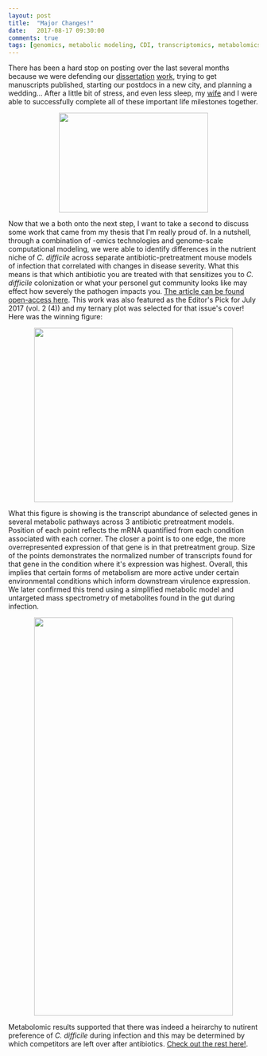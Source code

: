 ```yaml
---
layout: post
title:  "Major Changes!"
date:   2017-08-17 09:30:00
comments: true
tags: [genomics, metabolic modeling, CDI, transcriptomics, metabolomics]
---
```


There has been a hard stop on posting over the last several months because we were defending our [dissertation](https://deepblue.lib.umich.edu/bitstream/handle/2027.42/138521/mljenior_1.pdf?sequence=1&isAllowed=y) [work](https://deepblue.lib.umich.edu/handle/2027.42/138523), trying to get manuscripts published, starting our postdocs in a new city, and planning a wedding... After a little bit of stress, and even less sleep, my [wife](https://www.researchgate.net/profile/Jhansi_Leslie) and I were able to successfully complete all of these important life milestones together. 

<div style="text-align:center"><img src ="http://mjenior.github.io/images/wedding.jpg" width="300" height="200" /></div>

Now that we a both onto the next step, I want to take a second to discuss some work that came from my thesis that I'm really proud of. In a nutshell, through a combination of -omics technologies and genome-scale computational modeling, we were able to identify differences in the nutrient niche of *C. difficile* across separate antibiotic-pretreatment mouse models of infection that correlated with changes in disease severity. What this means is that which antibiotic you are treated with that sensitizes you to *C. difficile* colonization or what your personel gut community looks like may effect how severely the pathogen impacts you. [The article can be found open-access here](http://msystems.asm.org/content/2/4/e00063-17). This work was also featured as the Editor's Pick for July 2017 (vol. 2 (4)) and my ternary plot was selected for that issue's cover! Here was the winning figure: 

<div style="text-align:center"><img src ="http://mjenior.github.io/images/triplot.jpg" width="400" height="350" /></div>

What this figure is showing is the transcript abundance of selected genes in several metabolic pathways across 3 antibiotic pretreatment models. Position of each point reflects the mRNA quantified from each condition associated with each corner. The closer a point is to one edge, the more overrepresented expression of that gene is in that pretreatment group. Size of the points demonstrates the normalized number of transcripts found for that gene in the condition where it's expression was highest. Overall, this implies that certain forms of metabolism are more active under certain environmental conditions which inform downstream virulence expression. We later confirmed this trend using a simplified metabolic model and untargeted mass spectrometry of metabolites found in the gut during infection.

<div style="text-align:center"><img src ="http://mjenior.github.io/images/metabolites.jpg" width="400" height="800" /></div>

Metabolomic results supported that there was indeed a heirarchy to nutirent preference of *C. difficile* during infection and this may be determined by which competitors are left over after antibiotics. [Check out the rest here!](http://msystems.asm.org/content/2/4/e00063-17).
